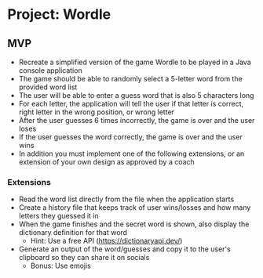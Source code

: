 # Project: Wordle

## MVP

- Recreate a simplified version of the game Wordle to be played in a Java console application
- The game should be able to randomly select a 5-letter word from the provided word list
- The user will be able to enter a guess word that is also 5 characters long
- For each letter, the application will tell the user if that letter is correct, right letter in the wrong position, or wrong letter
- After the user guesses 6 times incorrectly, the game is over and the user loses
- If the user guesses the word correctly, the game is over and the user wins
- In addition you must implement one of the following extensions, or an extension of your own design as approved by a coach

### Extensions

- Read the word list directly from the file when the application starts
- Create a history file that keeps track of user wins/losses and how many letters they guessed it in
- When the game finishes and the secret word is shown, also display the dictionary definition for that word
  - Hint: Use a free API (https://dictionaryapi.dev/)
- Generate an output of the word/guesses and copy it to the user's clipboard so they can share it on socials
  - Bonus: Use emojis
